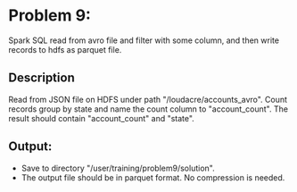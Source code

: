 # Problem 9: 
Spark SQL read from avro file and filter with some column, and then write records to hdfs as parquet file.
## Description
Read from JSON file on HDFS under path "/loudacre/accounts_avro". Count records group by state and name the count column to "account_count". The result should contain "account_count" and "state".
## Output: 
  * Save to directory "/user/training/problem9/solution".
  * The output file should be in parquet format. No compression is needed.
